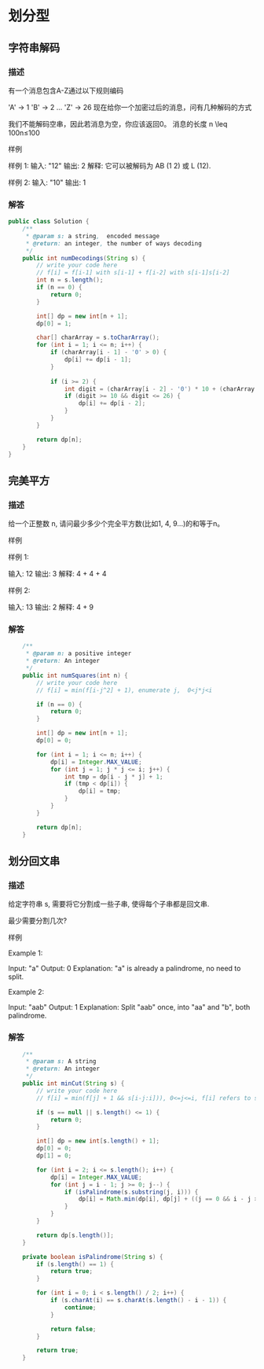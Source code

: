 # 划分型
## 字符串解码
### 描述
有一个消息包含A-Z通过以下规则编码

'A' -> 1
'B' -> 2
...
'Z' -> 26
现在给你一个加密过后的消息，问有几种解码的方式

我们不能解码空串，因此若消息为空，你应该返回0。
消息的长度 n \leq 100n≤100

样例

样例 1:
输入: "12"
输出: 2
解释: 它可以被解码为 AB (1 2) 或 L (12).

样例 2:
输入: "10"
输出: 1


### 解答
```java
public class Solution {
    /**
     * @param s: a string,  encoded message
     * @return: an integer, the number of ways decoding
     */
    public int numDecodings(String s) {
        // write your code here
        // f[i] = f[i-1] with s[i-1] + f[i-2] with s[i-1]s[i-2]
        int n = s.length();
        if (n == 0) {
            return 0;
        }

        int[] dp = new int[n + 1];
        dp[0] = 1;

        char[] charArray = s.toCharArray();
        for (int i = 1; i <= n; i++) {
            if (charArray[i - 1] - '0' > 0) {
                dp[i] += dp[i - 1];
            }
            
            if (i >= 2) {
                int digit = (charArray[i - 2] - '0') * 10 + (charArray[i - 1] - '0');
                if (digit >= 10 && digit <= 26) {
                    dp[i] += dp[i - 2];
                }
            }
        }

        return dp[n];
    }
}
```

## 完美平方
### 描述
给一个正整数 n, 请问最少多少个完全平方数(比如1, 4, 9...)的和等于n。

样例

样例 1:

输入: 12
输出: 3
解释: 4 + 4 + 4

样例 2:

输入: 13
输出: 2
解释: 4 + 9
### 解答
```java
    /**
     * @param n: a positive integer
     * @return: An integer
     */
    public int numSquares(int n) {
        // write your code here
        // f[i] = min(f[i-j^2] + 1), enumerate j,  0<j*j<i

        if (n == 0) {
            return 0;
        }

        int[] dp = new int[n + 1];
        dp[0] = 0;

        for (int i = 1; i <= n; i++) {
            dp[i] = Integer.MAX_VALUE;
            for (int j = 1; j * j <= i; j++) {
                int tmp = dp[i - j * j] + 1;
                if (tmp < dp[i]) {
                    dp[i] = tmp;
                }
            }
        }

        return dp[n];
    }
```


## 划分回文串
### 描述
给定字符串 s, 需要将它分割成一些子串, 使得每个子串都是回文串.

最少需要分割几次?

样例

Example 1:

Input:
"a"
Output:
0
Explanation:
"a" is already a palindrome, no need to split.

Example 2:

Input: 
"aab"
Output:
1
Explanation:
Split "aab" once, into "aa" and "b", both palindrome.
### 解答
```java 
    /**
     * @param s: A string
     * @return: An integer
     */
    public int minCut(String s) {
        // write your code here
        // f[i] = min(f[j] + 1 && s[i-j:i])), 0<=j<=i, f[i] refers to split methods of s[0:i-1]

        if (s == null || s.length() <= 1) {
            return 0;
        }

        int[] dp = new int[s.length() + 1];
        dp[0] = 0;
        dp[1] = 0;

        for (int i = 2; i <= s.length(); i++) {
            dp[i] = Integer.MAX_VALUE;
            for (int j = i - 1; j >= 0; j--) {
                if (isPalindrome(s.substring(j, i))) {
                    dp[i] = Math.min(dp[i], dp[j] + ((j == 0 && i - j > 1) ? 0 : 1));
                }
            }
        }

        return dp[s.length()];
    }

    private boolean isPalindrome(String s) {
        if (s.length() == 1) {
            return true;
        }

        for (int i = 0; i < s.length() / 2; i++) {
            if (s.charAt(i) == s.charAt(s.length() - i - 1)) {
                continue;
            }

            return false;
        }

        return true;
    }
```
